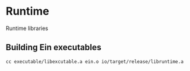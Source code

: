 # Runtime

Runtime libraries

## Building Ein executables

```
cc executable/libexcutable.a ein.o io/target/release/libruntime.a
```
